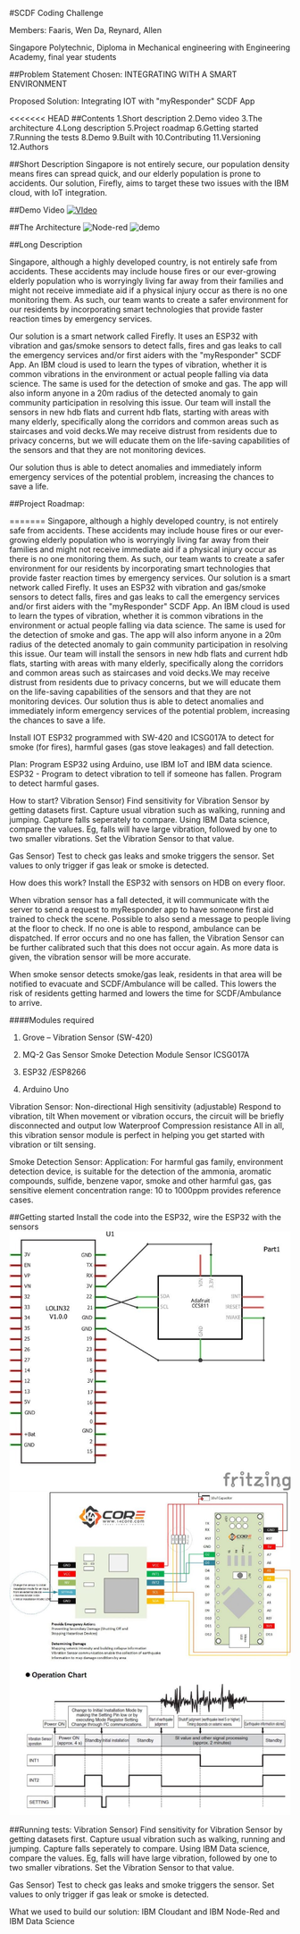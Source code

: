 #SCDF Coding Challenge

Members: Faaris, Wen Da, Reynard, Allen

Singapore Polytechnic, Diploma in Mechanical engineering with Engineering Academy, final year students


##Problem Statement Chosen: INTEGRATING WITH A SMART ENVIRONMENT

Proposed Solution: Integrating IOT with "myResponder" SCDF App

<<<<<<< HEAD
##Contents
1.Short description
2.Demo video
3.The architecture
4.Long description
5.Project roadmap
6.Getting started
7.Running the tests
8.Demo
9.Built with
10.Contributing
11.Versioning
12.Authors

##Short Description 
Singapore is not entirely secure, our population density means fires can spread quick, and our elderly population is prone to accidents. Our solution, Firefly, aims to target these two issues with the IBM cloud, with IoT integration.


##Demo Video
[![VIdeo](http://img.youtube.com/vi/Imq1fiuDmfY/0.jpg)](http://www.youtube.com/watch?v=Imq1fiuDmfY)


##The Architecture
![Node-red](https://media.discordapp.net/attachments/701592981924216853/721280848321839124/Node-red.PNG)
![demo](https://media.discordapp.net/attachments/701592981924216853/721285855884607498/IBM_stuff_v4.png?width=1189&height=670)

##Long Description

Singapore, although a highly developed country, is not entirely safe from accidents. These accidents may include house fires or our ever-growing elderly population who is worryingly living far away from their families and might not receive immediate aid if a physical injury occur as there is no one monitoring them. As such, our team wants to create a safer environment for our residents by incorporating smart technologies that provide faster reaction times by emergency services.

Our solution is a smart network called Firefly. It uses an ESP32 with vibration and gas/smoke sensors to detect falls, fires and gas leaks to call the emergency services and/or first aiders with the "myResponder" SCDF App. An IBM cloud is used to learn the types of vibration, whether it is common vibrations in the environment or actual people falling via data science. The same is used for the detection of smoke and gas. The app will also inform anyone in a 20m radius of the detected anomaly to gain community participation in resolving this issue.
Our team will install the sensors in new hdb flats and current hdb flats, starting with areas with many elderly, specifically along the corridors and common areas such as staircases and void decks.We may receive distrust from residents due to privacy concerns, but we will educate them on the life-saving capabilities of the sensors and that they are not monitoring devices.

Our solution thus is able to detect anomalies and immediately inform emergency services of the potential problem, increasing the chances to save a life.

##Project Roadmap:

=======
Singapore, although a highly developed country, is not entirely safe from accidents. These accidents may include house fires or our ever-growing elderly population who is worryingly living far away from their families and might not receive immediate aid if a physical injury occur as there is no one monitoring them. As such, our team wants to create a safer environment for our residents by incorporating smart technologies that provide faster reaction times by emergency services.
Our solution is a smart network called Firefly. It uses an ESP32 with vibration and gas/smoke sensors to detect falls, fires and gas leaks to call the emergency services and/or first aiders with the "myResponder" SCDF App. An IBM cloud is used to learn the types of vibration, whether it is common vibrations in the environment or actual people falling via data science. The same is used for the detection of smoke and gas. The app will also inform anyone in a 20m radius of the detected anomaly to gain community participation in resolving this issue.
Our team will install the sensors in new hdb flats and current hdb flats, starting with areas with many elderly, specifically along the corridors and common areas such as staircases and void decks.We may receive distrust from residents due to privacy concerns, but we will educate them on the life-saving capabilities of the sensors and that they are not monitoring devices.
Our solution thus is able to detect anomalies and immediately inform emergency services of the potential problem, increasing the chances to save a life.


Install IOT ESP32 programmed with SW-420 and ICSG017A to detect for smoke (for fires), harmful gases (gas stove leakages) and fall detection.

Plan: Program ESP32 using Arduino, use IBM IoT and IBM data science. 
ESP32  - Program to detect vibration to tell if someone has fallen. Program to detect harmful gases. 

How to start?
Vibration Sensor) Find sensitivity for Vibration Sensor by getting datasets first. 
Capture usual vibration such as walking, running and jumping. Capture falls seperately to compare. 
Using IBM Data science, compare the values. 
Eg, falls will have large vibration, followed by one to two smaller vibrations. Set the Vibration Sensor to that value.

Gas Sensor) Test to check gas leaks and smoke triggers the sensor. Set values to only trigger if gas leak or smoke is detected.

How does this work? 
Install the ESP32 with sensors on HDB on every floor.

When vibration sensor has a fall detected, it will communicate with the server to send a request to myResponder app to have someone first aid trained to check the scene. Possible to also send a message to people living at the floor to check. If no one is able to respond, ambulance can be dispatched. If error occurs and no one has fallen, the Vibration Sensor can be further calibrated such that this does not occur again. As more data is given, the vibration sensor will be more accurate.

When smoke sensor detects smoke/gas leak, residents in that area will be notified to evacuate and SCDF/Ambulance will be called.
This lowers the risk of residents getting harmed and lowers the time for SCDF/Ambulance to arrive.


####Modules required
1) Grove – Vibration Sensor (SW-420)

2) MQ-2 Gas Sensor Smoke Detection Module Sensor ICSG017A

3) ESP32 /ESP8266

4) Arduino Uno

Vibration Sensor:
Non-directional
High sensitivity (adjustable)
Respond to vibration, tilt
When movement or vibration occurs, the circuit will be briefly disconnected and output low
Waterproof
Compression resistance
All in all, this vibration sensor module is perfect in helping you get started with vibration or tilt sensing.

Smoke Detection Sensor:
Application:
For harmful gas family, environment detection device, is suitable for the detection of the ammonia, aromatic compounds, sulfide, benzene vapor, smoke and other harmful gas, gas
sensitive element concentration range: 10 to 1000ppm provides reference cases.

##Getting started
Install the code into the ESP32, wire the ESP32 with the sensors 
![esp1](https://raw.githubusercontent.com/reynardyeo/EA05/master/esp32-and-CCS811_schem.jpg)
![esp2](https://raw.githubusercontent.com/reynardyeo/EA05/master/D7s-Siesmic-Earthquake-vibration-detection-sensor-arduino-14core-02-892x1024.jpg)


##Running tests:
Vibration Sensor) Find sensitivity for Vibration Sensor by getting datasets first. 
Capture usual vibration such as walking, running and jumping. Capture falls seperately to compare. 
Using IBM Data science, compare the values. 
Eg, falls will have large vibration, followed by one to two smaller vibrations. Set the Vibration Sensor to that value.

Gas Sensor) Test to check gas leaks and smoke triggers the sensor. Set values to only trigger if gas leak or smoke is detected.

What we used to build our solution:
IBM Cloudant and IBM Node-Red and IBM Data Science


